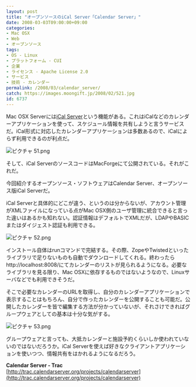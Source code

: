 ```yaml
---
layout: post
title: "オープンソースのiCal Server「Calendar Server」"
date: 2008-03-03T09:00:00+09:00
categories:
- Mac OSX
- Web
- オープンソース
tags: 
- OS - Linux
- プラットフォーム - CUI
- 企業
- ライセンス - Apache License 2.0
- サービス
- 技術 - カレンダー
permalink: /2008/03/calendar_server/
catch: https://images.moongift.jp/2008/02/521.jpg
id: 6737
---
```

Mac OSX Serverには[iCal Server](http://www.apple.com/jp/server/macosx/features/ical.html)という機能がある。これはiCalなどのカレンダーアプリケーションを使って、スケジュール情報を共有しようと言うサービスだ。iCal形式に対応したカレンダーアプリケーションは多数あるので、iCalによらず利用できるのが利点だ。   
  
 ![ピクチャ 51.png](https://images.moongift.jp/2008/02/511.jpg)  
  
そして、iCal ServerのソースコードはMacForgeにて公開されている。それがこれだ。   
  
今回紹介するオープンソース・ソフトウェアはCalendar Server、オープンソース版iCal Serverだ。   
  
<!--more-->  
  
iCal Serverと具体的にどこが違う、というのは分からないが、アカウント管理がXMLファイルになっている点がMac OSX側のユーザ管理に統合できると言った違いはあるかも知れない。認証情報はデフォルトでXMLだが、LDAPやBASICまたはダイジェスト認証も利用できる。   
  
 ![ピクチャ 52.png](https://images.moongift.jp/2008/02/521.jpg)  
  
インストール自体はrunコマンドで完結する。その際、ZopeやTwistedといったライブラリで足りないものも自動でダウンロードしてくれる。終わったらhttp://localhost:8008/にてカレンダーのリストが見られるようになる。必要なライブラリを見る限り、Mac OSXに依存するものではないようなので、Linuxサーバなどでも利用できそうだ。   
  
そこで必要なカレンダーのURLを取得し、自分のカレンダーアプリケーションで表示することはもちろん、自分で作ったカレンダーを公開することも可能だ。公開したカレンダーを皆で編集する方法が分かっていないが、それさけできればグループウェアとしての基本は十分な気がする。   
  
 ![ピクチャ 53.png](https://images.moongift.jp/2008/02/532.jpg)  
  
グループウェアと言っても、大抵カレンダーと施設予約くらいしか使われていないのではないだろうか。iCal Serverを使えば好きなクライアントアプリケーションを使いつつ、情報共有をはかれるようになるだろう。   
  
**Calendar Server - Trac**  
[http://trac.calendarserver.org/projects/calendarserver](http://trac.calendarserver.org/projects/calendarserver)

